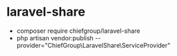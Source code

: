 # laravel-share

- composer require chiefgroup/laravel-share
- php artisan vendor:publish --provider="ChiefGroup\\LaravelShare\\ServiceProvider"
